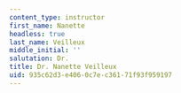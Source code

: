 ```yaml
---
content_type: instructor
first_name: Nanette
headless: true
last_name: Veilleux
middle_initial: ''
salutation: Dr.
title: Dr. Nanette Veilleux
uid: 935c62d3-e406-0c7e-c361-71f93f959197
---
```

